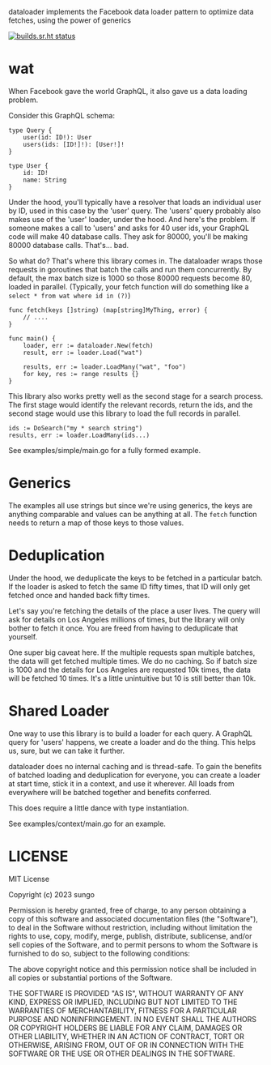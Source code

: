 dataloader implements the Facebook data loader pattern to optimize data
fetches, using the power of generics

[![builds.sr.ht status](https://builds.sr.ht/~sungo/dataloader.svg)](https://builds.sr.ht/~sungo/dataloader?)

# wat

When Facebook gave the world GraphQL, it also gave us a data loading problem.

Consider this GraphQL schema:

~~~
type Query {
    user(id: ID!): User
    users(ids: [ID!]!): [User!]!
}

type User {
    id: ID!
    name: String
}
~~~

Under the hood, you'll typically have a resolver that loads an individual
user by ID, used in this case by the 'user' query. The 'users' query probably
also makes use of the 'user' loader, under the hood. And here's the problem.
If someone makes a call to 'users' and asks for 40 user ids, your GraphQL code
will make 40 database calls. They ask for 80000, you'll be making 80000 database
calls. That's... bad.

So what do? That's where this library comes in. The dataloader wraps those
requests in goroutines that batch the calls and run them concurrently.
By default, the max batch size is 1000 so those 80000 requests become 80, loaded
in parallel. (Typically, your fetch function will do something like a `select *
from wat where id in (?)`)

~~~
func fetch(keys []string) (map[string]MyThing, error) {
    // ....
}

func main() {
    loader, err := dataloader.New(fetch)
    result, err := loader.Load("wat")

    results, err := loader.LoadMany("wat", "foo")
    for key, res := range results {}
}
~~~

This library also works pretty well as the second stage for a search process.
The first stage would identify the relevant records, return the ids, and the
second stage would use this library to load the full records in parallel.

    ids := DoSearch("my * search string")
    results, err := loader.LoadMany(ids...)

See examples/simple/main.go for a fully formed example.

# Generics

The examples all use strings but since we're using generics, the keys are
anything comparable and values can be anything at all. The `fetch` function
needs to return a map of those keys to those values.

# Deduplication

Under the hood, we deduplicate the keys to be fetched in a particular batch.
If the loader is asked to fetch the same ID fifty times, that ID will only get
fetched once and handed back fifty times.

Let's say you're fetching the details of the place a user lives. The query will
ask for details on Los Angeles millions of times, but the library will only
bother to fetch it once. You are freed from having to deduplicate that yourself.

One super big caveat here. If the multiple requests span multiple batches,
the data will get fetched multiple times. We do no caching. So if batch size is
1000 and the details for Los Angeles are requested 10k times, the data will be
fetched 10 times. It's a little unintuitive but 10 is still better than 10k.

# Shared Loader

One way to use this library is to build a loader for each query. A GraphQL query
for 'users' happens, we create a loader and do the thing. This helps us, sure,
but we can take it further.

dataloader does no internal caching and is thread-safe. To gain the benefits of
batched loading and deduplication for everyone, you can create a loader at start
time, stick it in a context, and use it wherever. All loads from everywhere will
be batched together and benefits conferred.

This does require a little dance with type instantiation.

See examples/context/main.go for an example.

# LICENSE

MIT License

Copyright (c) 2023 sungo

Permission is hereby granted, free of charge, to any person obtaining a copy
of this software and associated documentation files (the "Software"), to deal
in the Software without restriction, including without limitation the rights
to use, copy, modify, merge, publish, distribute, sublicense, and/or sell
copies of the Software, and to permit persons to whom the Software is
furnished to do so, subject to the following conditions:

The above copyright notice and this permission notice shall be included in all
copies or substantial portions of the Software.

THE SOFTWARE IS PROVIDED "AS IS", WITHOUT WARRANTY OF ANY KIND, EXPRESS OR
IMPLIED, INCLUDING BUT NOT LIMITED TO THE WARRANTIES OF MERCHANTABILITY,
FITNESS FOR A PARTICULAR PURPOSE AND NONINFRINGEMENT. IN NO EVENT SHALL THE
AUTHORS OR COPYRIGHT HOLDERS BE LIABLE FOR ANY CLAIM, DAMAGES OR OTHER
LIABILITY, WHETHER IN AN ACTION OF CONTRACT, TORT OR OTHERWISE, ARISING FROM,
OUT OF OR IN CONNECTION WITH THE SOFTWARE OR THE USE OR OTHER DEALINGS IN THE
SOFTWARE.
